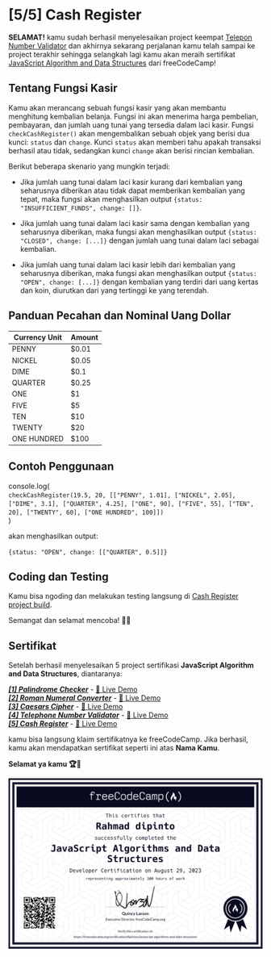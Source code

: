 # [5/5] Cash Register

**SELAMAT!** kamu sudah berhasil menyelesaikan project keempat [Telepon Number Validator](https://github.com/dipintoo/freeCodeCamp_Telephone-Number-Validator) dan akhirnya sekarang perjalanan kamu telah sampai ke project terakhir sehingga selangkah lagi kamu akan meraih sertifikat [JavaScript Algorithm and Data Structures](https://www.freecodecamp.org/learn/javascript-algorithms-and-data-structures/) dari freeCodeCamp!  


## Tentang Fungsi Kasir

Kamu akan merancang sebuah fungsi kasir yang akan membantu menghitung kembalian belanja. Fungsi ini akan menerima harga pembelian, pembayaran, dan jumlah uang tunai yang tersedia dalam laci kasir. Fungsi `checkCashRegister()` akan mengembalikan sebuah objek yang berisi dua kunci: `status` dan `change`. Kunci `status` akan memberi tahu apakah transaksi berhasil atau tidak, sedangkan kunci `change` akan berisi rincian kembalian.

Berikut beberapa skenario yang mungkin terjadi:

- Jika jumlah uang tunai dalam laci kasir kurang dari kembalian yang seharusnya diberikan atau tidak dapat memberikan kembalian yang tepat, maka fungsi akan menghasilkan output `{status: "INSUFFICIENT_FUNDS", change: []}`.

- Jika jumlah uang tunai dalam laci kasir sama dengan kembalian yang seharusnya diberikan, maka fungsi akan menghasilkan output `{status: "CLOSED", change: [...]}` dengan jumlah uang tunai dalam laci sebagai kembalian.

- Jika jumlah uang tunai dalam laci kasir lebih dari kembalian yang seharusnya diberikan, maka fungsi akan menghasilkan output `{status: "OPEN", change: [...]}` dengan kembalian yang terdiri dari uang kertas dan koin, diurutkan dari yang tertinggi ke yang terendah.
  

## Panduan Pecahan dan Nominal Uang Dollar

  | Currency Unit    | Amount       |
  | ---------------- | ------------ |
  | PENNY            | $0.01        |
  | NICKEL           | $0.05        |
  | DIME             | $0.1         |
  | QUARTER          | $0.25        |
  | ONE              | $1           |
  | FIVE             | $5           |
  | TEN              | $10          |
  | TWENTY           | $20          |
  | ONE HUNDRED      | $100         |  
  

## Contoh Penggunaan

console.log(  
`checkCashRegister(19.5, 20, [["PENNY", 1.01], ["NICKEL", 2.05], ["DIME", 3.1], ["QUARTER", 4.25], ["ONE", 90], ["FIVE", 55], ["TEN", 20], ["TWENTY", 60], ["ONE HUNDRED", 100]])`  
)

akan menghasilkan output:

`{status: "OPEN", change: [["QUARTER", 0.5]]}`  


## Coding dan Testing

Kamu bisa ngoding dan melakukan testing langsung di [Cash Register project build](https://www.freecodecamp.org/learn/javascript-algorithms-and-data-structures/javascript-algorithms-and-data-structures-projects/cash-register).  

Semangat dan selamat mencoba! 🚀📜  


## Sertifikat

Setelah berhasil menyelesaikan 5 project sertifikasi **JavaScript Algorithm and Data Structures**, diantaranya:

[***[1] Palindrome Checker***](https://github.com/dipintoo/freeCodeCamp_Palindrome-Checker) - [🔴 Live Demo](https://codepen.io/dipintoo/pen/GRPwvmE)  
[***[2] Roman Numeral Converter***](https://github.com/dipintoo/freeCodeCamp_Roman-Numeral-Converter) - [🔴 Live Demo](https://codepen.io/dipintoo/pen/ZEVmXvO)  
[***[3] Caesars Cipher***](https://github.com/dipintoo/freeCodeCamp_Caesars-Cipher) - [🔴 Live Demo](https://codepen.io/dipintoo/pen/dywQVjK)  
[***[4] Telephone Number Validator***](https://github.com/dipintoo/freeCodeCamp_Telephone-Number-Validator) - [🔴 Live Demo](https://codepen.io/dipintoo/pen/poqQWqb)  
[***[5] Cash Register***](https://github.com/dipintoo/freeCodeCamp_Cash-Register) - [🔴 Live Demo](https://codepen.io/dipintoo/pen/mdaQBvo)

kamu bisa langsung klaim sertifikatnya ke freeCodeCamp. Jika berhasil, kamu akan mendapatkan sertifikat seperti ini atas **Nama Kamu**.

**Selamat ya kamu 🏆🏅**

![Sertifikat kamu](https://github.com/dipintoo/freeCodeCamp_Cash-Register/blob/main/Sertifikat.png)
